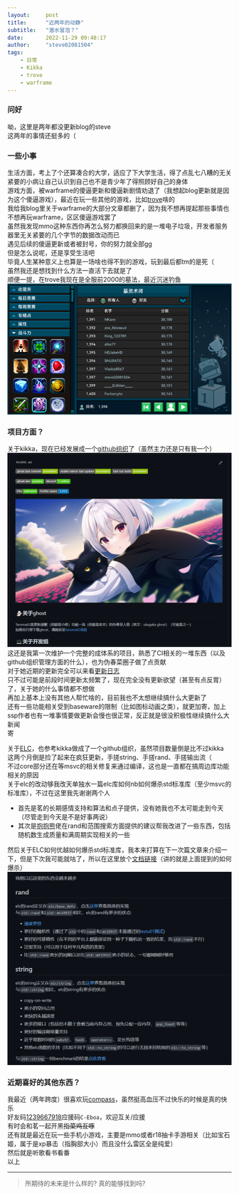 ```yaml
---
layout:     post
title:      "近两年的动静"
subtitle:   "潜水冒泡？"
date:       2022-11-29 09:48:17
author:     "steve02081504"
tags: 
    - 日常 
    - Kikka 
    - trove  
    - warframe 
---
```


### 问好  

呦，这里是两年都没更新blog的steve  
这两年的事情还挺多的（  

### 一些小事  

生活方面，考上了个还算凑合的大学，适应了下大学生活，得了点乱七八糟的无关紧要的小病让自己认识到自己也不是青少年了得照顾好自己的身体  
游戏方面，被warframe的傻逼更新和傻逼新剧情劝退了（我想起blog更新就是因为这个傻逼游戏），最近在玩一些其他的游戏，比如[trove](http://trovelive.trionworlds.com/account/reg/account-registration-short-flow.action?voucherCode=QXLN9YCPTLRKLK2TQJLJ&request_locale=en&experience=aaf)啥的  
我给我blog里关于warframe的大部分文章都删了，因为我不想再提起那些事情也不想再玩warframe，区区傻逼游戏罢了  
虽然我发现mmo这种东西你再怎么努力都换回来的是一堆电子垃圾，开发者服务器里无关紧要的几个字节的数据改动而已  
遇见后续的傻逼更新或者被封号，你的努力就全部gg  
但是怎么说呢，还是享受生活吧  
毕竟人生某种意义上也算是一场啥也得不到的游戏，玩到最后都tm的是死（  
虽然我还是想找到什么方法一直活下去就是了  
顺便一提，在trove我现在是全服前2000的墓法，最近沉迷钓鱼  
![排行榜](/img/in-post/2022/11-29-09/rank.png)  

### 项目方面？

关于kikka，现在已经发展成一个[github组织](https://github.com/Taromati2)了（虽然主力还是只有我一个）  
![组织profile](/img/in-post/2022/11-29-09/kikka.png)  
这还是我第一次维护一个完整的成体系的项目，熟悉了CI相关的一堆东西（以及github组织管理方面的什么），也为伪春菜圈子做了点贡献  
对于她近期的更新完全可以来看[更新日志](https://github.com/Taromati2/Update-log)  
只不过可能是前段时间更新太频繁了，现在完全没有更新欲望（甚至有点反胃）了，关于她的什么事情都不想做  
再加上基本上没有其他人帮忙啥的，目前我也不太想继续搞什么大更新了  
还有一些功能相关受到baseware的限制（比如图标动画之类），就更加寄，加上ssp作者也有一堆事情要做更新会慢也很正常，反正就是很没积极性继续搞什么大新闻  
寄  


关于[ELC](https://github.com/ELC-lang/)，也参考kikka做成了一个github组织，虽然项目数量倒是比不过kikka  
这两个月倒是捡了起来在疯狂更新，手搓string、手搓rand、手搓输出流（  
不过core部分还在等msvc的相关修复来通过编译，这也是一直都在搞周边库功能相关的原因  
关于elc的改动够我改天单独水一篇elc库如何nb如何爆杀std标准库（至少msvc的标准库），不过在这里我先谢谢两个人  

- 首先是茗的长期感情支持和算法和点子提供，没有她我也不太可能走到今天（尽管走到今天是不是好事两说）  
- 其次是[抱抱熊](https://baobaobear.github.io/)佬在rand和范围搜索方面提供的建议帮我改进了一些东西，包括随机数生成质量和满周期实现相关的一些  

然后关于ELC如何优越如何爆杀std标准库，我本来打算在下一次篇文章来介绍一下，但是下次我可能就咕了，所以在这里放个[文档链接](https://github.com/ELC-lang/nerd-s-obsession)（讲的就是上面提到的如何爆杀）  
![成果](/img/in-post/2022/11-29-09/elc.png)  

### 近期喜好的其他东西？

我最近（两年跨度）很喜欢玩[compass](https://app.nhn-playart.com/compass/tw/)，虽然挺高血压不过快乐的时候是真的快乐  
好友码[1239667918](http://app.nhn-playart.com/compass/tw/dl/)应援码`C-Eboa`，欢迎互关/应援  
有时会和茗一起开黑~~指菜鸡互啄~~  
还有就是最近在玩一些手机小游戏，主要是mmo或者r18抽卡手游相关（比如宝石姬，属于是xp暴击（指胸部大小）而且没什么雷区全是纯爱）  
然后就是听歌看书看番  
以上  

______

>所期待的未来是什么样的?
>真的能够找到吗?

